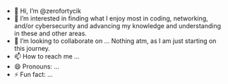 - 👋 Hi, I’m @zerofortycik
- 👀 I’m interested in finding what I enjoy most in coding, networking, and/or cybersecurity and advancing my knowledge and understanding in these and other areas.
- 💞️ I’m looking to collaborate on ... Nothing atm, as I am just starting on this journey.
- 📫 How to reach me ...
- 😄 Pronouns: ...
- ⚡ Fun fact: ...

<!---
zerofortycik/zerofortycik is a ✨ special ✨ repository because its `README.md` (this file) appears on your GitHub profile.
You can click the Preview link to take a look at your changes.
--->
